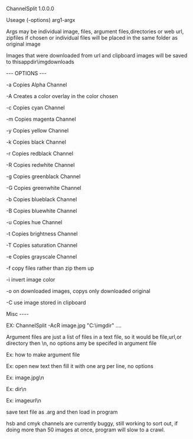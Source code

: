ChannelSplit 1.0.0.0

Useage (-options) arg1-argx

Args may be individual image, files, argument files,directories or web url, zipfiles if chosen or individual files will be placed in the same folder as original image

Images that were downloaded from url and clipboard images will be saved to thisappdir\imgdownloads

--- OPTIONS ---

-a Copies Alpha Channel

-A Creates a color overlay in the color chosen

-c Copies cyan Channel

-m Copies magenta Channel

-y Copies yellow Channel

-k Copies black Channel

-r Copies redblack Channel

-R Copies redwhite Channel

-g Copies greenblack Channel

-G Copies greenwhite Channel

-b Copies blueblack Channel

-B Copies bluewhite Channel

-u Copies hue Channel

-t Copies brightness Channel

-T Copies saturation Channel

-e Copies grayscale Channel

-f copy files rather than zip them up

-i invert image color

-o on downloaded images, copys only downloaded original

-C use image stored in clipboard

Misc ----



EX: ChannelSplit -AcR image.jpg "C:\imgdir" ....

Argument files are just a list of files in a text file, so it would be file,url,or directory then \n, no options amy be specifed in argument file

Ex: how to make argument file

Ex: open new text then fill it with one arg per line, no options

Ex: image.jpg\n

Ex: dir\n

Ex: imageurl\n

save text file as .arg and then load in program

hsb and cmyk channels are currently buggy, still working to sort out, if doing more than 50 images at once, program will slow to a crawl.

